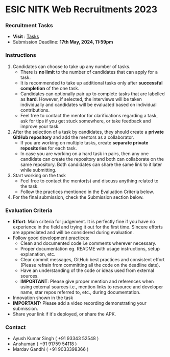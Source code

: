# ESIC NITK Web Recruitments 2023

### Recruitment Tasks
* **Visit** : [Tasks](./Tasks.md)
* Submission Deadline: **17th May, 2024, 11:59pm**

### Instructions
1. Candidates can choose to take up any number of tasks.
	* There is **no limit** to the number of candidates that can apply for a task.
	* It is recommended to take up additional tasks only after **successful completion** of the one task.  
 	* Candidates can optionally pair up to complete tasks that are labelled as **hard**. However, if selected, the interviews will be taken individually and candidates will be evaluated based on individual contributions.  
	* Feel free to contact the mentor for clarifications regarding a task, ask for tips if you get stuck somewhere, or take feedback and improve your task.
3. After the selection of a task by candidates, they should create a **private GitHub repository** and add the mentors as a collaborator.
	* If you are working on multiple tasks, create **separate private repositories** for each task.
	* In case you are working on a hard task in pairs, then any one candidate can create the repository and both can collaborate on the same repository. Both candidates can share the same link to it later while submitting.
4. Start working on the task
	* Feel free to contact the mentor(s) and discuss anything related to the task.
	* Follow the practices mentioned in the Evaluation Criteria below.
5. For the final submission, check the Submission section below.

### Evaluation Criteria
* **Effort**: Main criteria for judgement. It is perfectly fine if you have no experience in the field and trying it out for the first time. Sincere efforts are appreciated and will be considered during evaluation.
* Follow good development practices:
	* Clean and documented code i.e comments wherever necessary.
	* Proper documentation eg. README with usage instructions, setup explanation, etc. 
	* Clear commit messages, GitHub best practices and consistent effort (Please refrain from committing all the code on the deadline date).
	* Have an understanding of the code or ideas used from external sources.
	* **IMPORTANT**: Please give proper mention and references when using external sources i.e., mention links to resource and developer name, star repos referred to, etc., during documentation.
* Innovation shown in the task
* **IMPORTANT:** Please add a video recording demonstrating your submission. 
* Share your link if it's deployed, or share the APK.

### Contact

* Ayush Kumar Singh ( +91 93343 52548 )
* Anshuman ( +91 91759 54118 )
* Mardav Gandhi ( +91 9033398366 )
